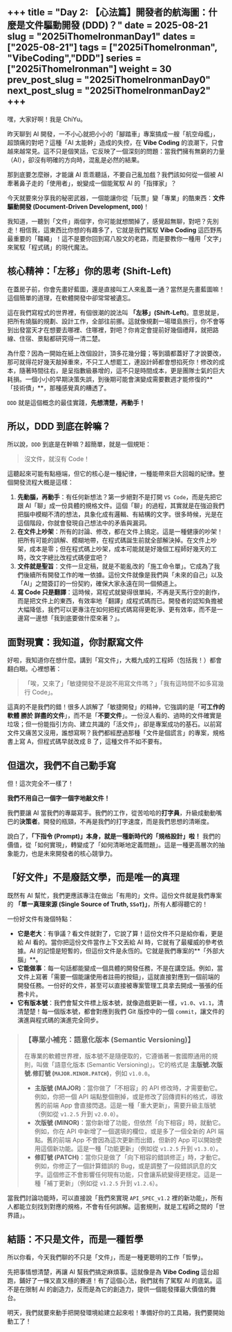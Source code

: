 +++ 
title = "Day 2: 【心法篇】開發者的航海圖：什麼是文件驅動開發 (DDD)？" 
date = 2025-08-21 
slug = "2025iThomeIronmanDay1" 
dates = ["2025-08-21"] 
tags = ["2025iThomeIronman", "VibeCoding","DDD"] 
series = ["2025iThomeIronman"] 
weight = 30
prev_post_slug = "2025iThomeIronmanDay0"
next_post_slug = "2025iThomeIronmanDay2"
+++
---

嘿，大家好啊！我是 ChiYu。

昨天聊到 AI 開發，一不小心就把小小的「腳踏車」專案搞成一艘「航空母艦」，超頭痛的對吧？這種「AI 太能幹」造成的失控，在 **Vibe Coding** 的浪潮下，只會越來越常見。這不只是個笑話，它反映了一個深刻的問題：當我們擁有無窮的力量（AI），卻沒有明確的方向時，混亂是必然的結果。

那到底要怎麼辦，才能讓 AI 乖乖聽話，不要自己亂加戲？我們該如何從一個被 AI 牽著鼻子走的「使用者」，蛻變成一個能駕馭 AI 的「指揮家」？

今天就要來分享我的秘密武器，一個能讓你從「玩票」變「專業」的酷東西：**文件驅動開發 (Document-Driven Development, `DDD`)**！

我知道，一聽到「文件」兩個字，你可能就想關掉了，感覺超無聊，對吧？先別走！相信我，這東西比你想的有趣多了，它就是我們駕馭 **Vibe Coding** 這匹野馬最重要的「韁繩」！這不是要你回到寫八股文的老路，而是要教你一種用「文字」來駕馭「程式碼」的現代魔法。

## 核心精神：「左移」你的思考 (Shift-Left)

在蓋房子前，你會先畫好藍圖，還是直接叫工人來亂蓋一通？當然是先畫藍圖嘛！這個簡單的道理，在軟體開發中卻常常被遺忘。

這在我們寫程式的世界裡，有個很潮的說法叫 **「左移」(Shift-Left)**。意思就是，把所有燒腦的規劃、設計工作，全部往前挪。這就像規劃一場環島旅行，你不會等到出發當天才在想要去哪裡、住哪裡，對吧？你肯定會提前好幾個禮拜，就把路線、住宿、景點都研究得一清二楚。

為什麼？因為一開始在紙上改個設計，頂多花幾分鐘；等到牆都蓋好了才說要改，那可就得花好幾天敲掉重來，不只工人想罷工，連設計師都會想掐死你！修改的成本，隨著時間往右，是呈指數級暴增的，這不只是時間成本，更是團隊士氣的巨大耗損。一個小小的早期決策失誤，到後期可能會演變成需要數週才能修復的**「技術債」**，那種感覺真的糟透了。

`DDD` 就是這個概念的最佳實踐，**先想清楚，再動手！**

## 所以，DDD 到底在幹嘛？

所以說，`DDD` 到底是在幹嘛？超簡單，就是一個規矩：

> 沒文件，就沒有 Code！
> 

這聽起來可能有點極端，但它的核心是一種紀律，一種能帶來巨大回報的紀律。整個開發流程大概是這樣：

1. **先動腦，再動手**：有任何新想法？第一步絕對不是打開 `VS Code`，而是先把它跟 AI「聊」成一份具體的規格文件。這個「聊」的過程，其實就是在強迫我們把腦中模糊不清的想法，具象化成有邏輯、有結構的文字。很多時候，光是在這個階段，你就會發現自己想法中的矛盾與漏洞。
2. **在文件上吵架**：所有的討論、修改，都在文件上搞定。這是一種健康的吵架！把所有可能的誤解、模糊地帶，在程式碼誕生前就全部解決掉。在文件上吵架，成本是零；但在程式碼上吵架，成本可能就是好幾個工程師好幾天的工時，改文字總比改程式碼便宜吧？
3. **文件就是聖旨**：文件一旦定稿，就是不能亂改的「施工命令單」。它成為了我們後續所有開發工作的唯一依據。這份文件就像是我們與「未來的自己」以及「AI」之間簽訂的一份契約，確保大家永遠在同一個頻道上。
4. **寫 Code 只是翻譯**：這時候，寫程式就變得很單純，不再是天馬行空的創作，而是把文件上的東西，有效率地「翻譯」成程式碼而已。開發者的認知負擔被大幅降低，我們可以更專注在如何把程式碼寫得更乾淨、更有效率，而不是一邊寫一邊想「我到底要做什麼來著？」。

## 面對現實：我知道，你討厭寫文件

好啦，我知道你在想什麼。講到「寫文件」，大概九成的工程師（包括我！）都會翻白眼。心裡想著：

> 「唉，又來了」「敏捷開發不是說不用寫文件嗎？」「我有這時間不如多寫幾行 Code」。
> 

這真的不是我們的錯！很多人誤解了「敏捷開發」的精神，它強調的是「**可工作的軟體 勝於 詳盡的文件**」，而不是「**不要文件**」。一份沒人看的、過時的文件確實是垃圾；但一份能指引方向、建立共識的「活文件」，卻是專案成功的基石。以前寫文件又痛苦又沒用，誰想寫啊？我們都經歷過那種「文件是個謊言」的專案，規格書上寫 A，但程式碼早就改成 B 了，這種文件不如不要有。

## 但這次，我們不自己動手寫

但！這次完全不一樣了！

**我們不用自己一個字一個字地敲文件！**

我們要讓 AI 當我們的專屬寫手。我們的工作，從苦哈哈的**打字員**，升級成動動嘴巴的**決策者**。開發的瓶頸，不再是我們的打字速度，而是我們思想的清晰度。

說白了，**「下指令 (Prompt)」本身，就是一種新時代的「規格設計」啦！** 我們的價值，從「如何實現」，轉變成了「如何清晰地定義問題」。這是一種更高層次的抽象能力，也是未來開發者的核心競爭力。

## 「好文件」不是廢話文學，而是唯一的真理

既然有 AI 幫忙，我們更應該專注在做出「有用的」文件。這份文件就是我們專案的 **「單一真理來源 (Single Source of Truth, `SSoT`)」**，所有人都得聽它的！

一份好文件有幾個特點：

- **它是老大**：有爭議？看文件就對了，它說了算！這份文件不只是給你看，更是給 AI 看的。當你把這份文件當作上下文丟給 AI 時，它就有了最權威的參考依據。AI 的記憶是短暫的，但這份文件是永恆的。它就是我們專案的**「外部大腦」**。
- **它能做事**：每一句話都能變成一個具體的開發任務，不是在講空話。例如，當文件上寫著「需要一個能讓使用者註冊的按鈕」，這就直接對應到一個前端的開發任務。一份好的文件，甚至可以直接被專案管理工具拿去開成一張張的任務卡片。
- **它有版本號**：我們會幫文件標上版本號，就像遊戲更新一樣，`v1.0`、`v1.1`，清清楚楚！每一個版本號，都會對應到我們 Git 版控中的一個 `commit`，讓文件的演進與程式碼的演進完全同步。

> 
> 
> 
> ### 【專業小補充：語意化版本 (Semantic Versioning)】
> 
> 在專業的軟體世界裡，版本號不是隨便取的，它遵循著一套國際通用的規則，叫做「語意化版本 (Semantic Versioning)」。它的格式是 **主版號.次版號.修訂號 (`MAJOR.MINOR.PATCH`)**，例如 `v1.0.0`。
> 
> - **主版號 (MAJOR)**：當你做了「不相容」的 API 修改時，才需要動它。例如，你把一個 API 端點整個刪掉，或是修改了回傳資料的格式，導致舊的前端 App 會直接閃退。這是一種「重大更新」，需要升級主版號（例如從 `v1.2.5` 升到 `v2.0.0`）。
> - **次版號 (MINOR)**：當你新增了功能，但依然「向下相容」時，就動它。例如，你在 API 中新增了一個選填的欄位，或是多了一個全新的 API 端點。舊的前端 App 不會因為這次更新而出錯，但新的 App 可以開始使用這個新功能。這是一種「功能更新」（例如從 `v1.2.5` 升到 `v1.3.0`）。
> - **修訂號 (PATCH)**：當你只是做了「向下相容的錯誤修正」時，才動它。例如，你修正了一個計算錯誤的 Bug，或是調整了一段錯誤訊息的文字。這個修正不會影響任何現有功能，只會讓系統變得更穩定。這是一種「補丁更新」（例如從 `v1.2.5` 升到 `v1.2.6`）。

當我們討論功能時，可以直接說「我們來實現 `API_SPEC_v1.2` 裡的新功能」，所有人都能立刻找到對應的規格，不會有任何誤解。這套規則，就是工程師之間的「世界語」。

## 結語：不只是文件，而是一種哲學

所以你看，今天我們聊的不只是「文件」，而是一種更聰明的工作「哲學」。

先把事情想清楚，再讓 AI 幫我們搞定麻煩事。這就像是為 **Vibe Coding** 這台超跑，鋪好了一條又直又穩的賽道！有了這個心法，我們就有了駕馭 AI 的底氣。這不是在限制 AI 的創造力，反而是為它的創造力，提供一個能發揮最大價值的舞台。

明天，我們就要來動手把開發環境給建立起來啦！準備好你的工具箱，我們要開始動工了！
